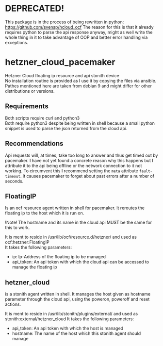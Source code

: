 # DEPRECATED!
This package is in the process of being rewritten in python: https://github.com/svensp/hcloud_ocf
The reason for this is that it already requires python to parse the api response anyway, might as well write the whole thing in it to take advantage of OOP and better error handling via exceptions.

# hetzner\_cloud\_pacemaker
Hetzner Cloud floating ip resource and api stonith device  
No installation routine is provided as I use it by copying the files via
ansible.  
Pathes mentioned here are taken from debian 9 and might differ for other
distributions or versions.

## Requirements
Both scripts require curl and python3  
Both require python3 despite being written in shell because a small python
snippet is used to parse the json returned from the cloud api.

## Recommendations
Api requests will, at times, take too long to answer and thus get timed out by
pacemaker. I have not yet found a concrete reason why this happens but I
attribute it to the api being offline or the network connection to it not
working.
To circumvent this I recommend setting the `meta` attribute `fault-timeout`.  It
causes pacemaker to forget about past errors after a number of seconds. 

## FloatingIP
Is an ocf resource agent written in shell for pacemaker. It reroutes the
floating ip to the host which it is run on.

!Note! The hostname and its name in the cloud api MUST be the same for this
to work.

It is ment to reside in /usr/lib/ocf/resource.d/hetzner/ and used as
ocf:hetzner:FloatingIP  
It takes the following parameters:
- ip: Ip-Address of the floating ip to be managed
- api\_token: An api token with which the cloud api can be accessed to manage the
  floating ip

## hetzner\_cloud
is a stonith agent written in shell. It manages the host given as hostname
parameter through the cloud api, using the poweron, poweroff and reset actions.

It is ment to reside in /usr/lib/stonith/plugins/external/ and used as
stonith:external/hetzner\_cloud
It takes the following parameters:
- api\_token: An api token with which the host is managed
- hostname: The name of the host which this stonith agent should manage
